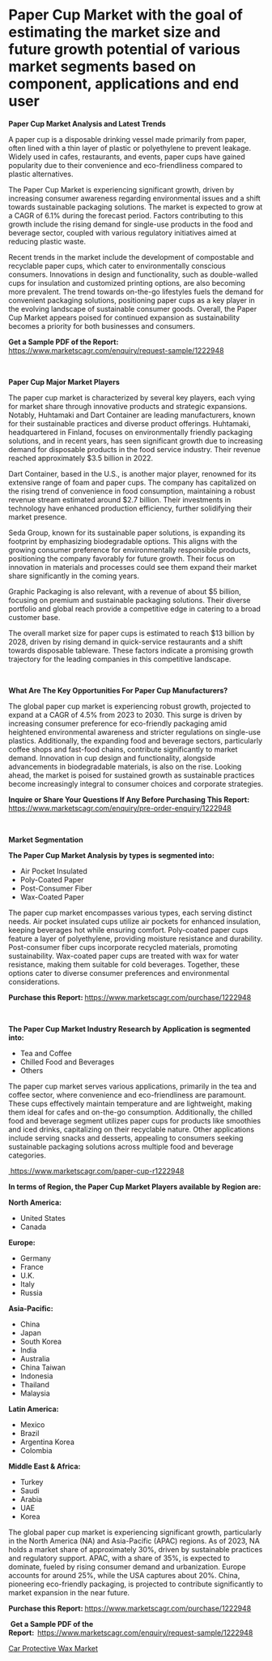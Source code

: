 <p><h1>Paper Cup Market with the goal of estimating the market size and future growth potential of various market segments based on component, applications and end user</h1></p><p><strong>Paper Cup Market Analysis and Latest Trends</strong></p>
<p><p>A paper cup is a disposable drinking vessel made primarily from paper, often lined with a thin layer of plastic or polyethylene to prevent leakage. Widely used in cafes, restaurants, and events, paper cups have gained popularity due to their convenience and eco-friendliness compared to plastic alternatives.</p><p>The Paper Cup Market is experiencing significant growth, driven by increasing consumer awareness regarding environmental issues and a shift towards sustainable packaging solutions. The market is expected to grow at a CAGR of 6.1% during the forecast period. Factors contributing to this growth include the rising demand for single-use products in the food and beverage sector, coupled with various regulatory initiatives aimed at reducing plastic waste.</p><p>Recent trends in the market include the development of compostable and recyclable paper cups, which cater to environmentally conscious consumers. Innovations in design and functionality, such as double-walled cups for insulation and customized printing options, are also becoming more prevalent. The trend towards on-the-go lifestyles fuels the demand for convenient packaging solutions, positioning paper cups as a key player in the evolving landscape of sustainable consumer goods. Overall, the Paper Cup Market appears poised for continued expansion as sustainability becomes a priority for both businesses and consumers.</p></p>
<p><strong>Get a Sample PDF of the Report:&nbsp;</strong> <a href="https://www.marketscagr.com/enquiry/request-sample/1222948?utm_campaign=3137&utm_medium=2&utm_source=Github&utm_content=ia&utm_term=05042025&utm_id=paper-cup">https://www.marketscagr.com/enquiry/request-sample/1222948</a></p>
<p>&nbsp;</p>
<p><strong>Paper Cup Major Market Players</strong></p>
<p><p>The paper cup market is characterized by several key players, each vying for market share through innovative products and strategic expansions. Notably, Huhtamaki and Dart Container are leading manufacturers, known for their sustainable practices and diverse product offerings. Huhtamaki, headquartered in Finland, focuses on environmentally friendly packaging solutions, and in recent years, has seen significant growth due to increasing demand for disposable products in the food service industry. Their revenue reached approximately $3.5 billion in 2022.</p><p>Dart Container, based in the U.S., is another major player, renowned for its extensive range of foam and paper cups. The company has capitalized on the rising trend of convenience in food consumption, maintaining a robust revenue stream estimated around $2.7 billion. Their investments in technology have enhanced production efficiency, further solidifying their market presence.</p><p>Seda Group, known for its sustainable paper solutions, is expanding its footprint by emphasizing biodegradable options. This aligns with the growing consumer preference for environmentally responsible products, positioning the company favorably for future growth. Their focus on innovation in materials and processes could see them expand their market share significantly in the coming years.</p><p>Graphic Packaging is also relevant, with a revenue of about $5 billion, focusing on premium and sustainable packaging solutions. Their diverse portfolio and global reach provide a competitive edge in catering to a broad customer base.</p><p>The overall market size for paper cups is estimated to reach $13 billion by 2028, driven by rising demand in quick-service restaurants and a shift towards disposable tableware. These factors indicate a promising growth trajectory for the leading companies in this competitive landscape.</p></p>
<p>&nbsp;</p>
<p><strong>What Are The Key Opportunities For Paper Cup Manufacturers?</strong></p>
<p><p>The global paper cup market is experiencing robust growth, projected to expand at a CAGR of 4.5% from 2023 to 2030. This surge is driven by increasing consumer preference for eco-friendly packaging amid heightened environmental awareness and stricter regulations on single-use plastics. Additionally, the expanding food and beverage sectors, particularly coffee shops and fast-food chains, contribute significantly to market demand. Innovation in cup design and functionality, alongside advancements in biodegradable materials, is also on the rise. Looking ahead, the market is poised for sustained growth as sustainable practices become increasingly integral to consumer choices and corporate strategies.</p></p>
<p><strong>Inquire or Share Your Questions If Any Before Purchasing This Report:</strong> <a href="https://www.marketscagr.com/enquiry/pre-order-enquiry/1222948?utm_campaign=3137&utm_medium=2&utm_source=Github&utm_content=ia&utm_term=05042025&utm_id=paper-cup">https://www.marketscagr.com/enquiry/pre-order-enquiry/1222948</a></p>
<p>&nbsp;</p>
<p><strong>Market Segmentation</strong></p>
<p><strong>The Paper Cup Market Analysis by types is segmented into:</strong></p>
<p><ul><li>Air Pocket Insulated</li><li>Poly-Coated Paper</li><li>Post-Consumer Fiber</li><li>Wax-Coated Paper</li></ul></p>
<p><p>The paper cup market encompasses various types, each serving distinct needs. Air pocket insulated cups utilize air pockets for enhanced insulation, keeping beverages hot while ensuring comfort. Poly-coated paper cups feature a layer of polyethylene, providing moisture resistance and durability. Post-consumer fiber cups incorporate recycled materials, promoting sustainability. Wax-coated paper cups are treated with wax for water resistance, making them suitable for cold beverages. Together, these options cater to diverse consumer preferences and environmental considerations.</p></p>
<p><strong>Purchase this Report:&nbsp;</strong><a href="https://www.marketscagr.com/purchase/1222948?utm_campaign=3137&utm_medium=2&utm_source=Github&utm_content=ia&utm_term=05042025&utm_id=paper-cup">https://www.marketscagr.com/purchase/1222948</a></p>
<p>&nbsp;</p>
<p><strong>The Paper Cup Market Industry Research by Application is segmented into:</strong></p>
<p><ul><li>Tea and Coffee</li><li>Chilled Food and Beverages</li><li>Others</li></ul></p>
<p><p>The paper cup market serves various applications, primarily in the tea and coffee sector, where convenience and eco-friendliness are paramount. These cups effectively maintain temperature and are lightweight, making them ideal for cafes and on-the-go consumption. Additionally, the chilled food and beverage segment utilizes paper cups for products like smoothies and iced drinks, capitalizing on their recyclable nature. Other applications include serving snacks and desserts, appealing to consumers seeking sustainable packaging solutions across multiple food and beverage categories.</p></p>
<p><a href="https://www.marketscagr.com/paper-cup-r1222948?utm_campaign=3137&utm_medium=2&utm_source=Github&utm_content=ia&utm_term=05042025&utm_id=paper-cup">&nbsp;https://www.marketscagr.com/paper-cup-r1222948</a></p>
<p><strong>In terms of Region, the Paper Cup Market Players available by Region are:</strong></p>
<p>
    <p> <strong> North America: </strong>
        <ul>
            <li>United States</li>
            <li>Canada</li>
        </ul>
        </p> 
    <p> <strong> Europe: </strong>
        <ul>
            <li>Germany</li>
            <li>France</li>
            <li>U.K.</li>
            <li>Italy</li>
            <li>Russia</li>
        </ul>
        </p> 
    <p> <strong> Asia-Pacific: </strong>
        <ul>
            <li>China</li>
            <li>Japan</li>
            <li>South Korea</li>
            <li>India</li>
            <li>Australia</li>
            <li>China Taiwan</li>
            <li>Indonesia</li>
            <li>Thailand</li>
            <li>Malaysia</li>
        </ul>
        </p> 
    <p> <strong> Latin America: </strong>
        <ul>
            <li>Mexico</li>
            <li>Brazil</li>
            <li>Argentina Korea</li>
            <li>Colombia</li>
        </ul>
        </p> 
    <p> <strong> Middle East & Africa: </strong>
        <ul>
            <li>Turkey</li>
            <li>Saudi</li>
            <li>Arabia</li>
            <li>UAE</li>
            <li>Korea</li>
        </ul>
    </p>
    </p>
<p><p>The global paper cup market is experiencing significant growth, particularly in the North America (NA) and Asia-Pacific (APAC) regions. As of 2023, NA holds a market share of approximately 30%, driven by sustainable practices and regulatory support. APAC, with a share of 35%, is expected to dominate, fueled by rising consumer demand and urbanization. Europe accounts for around 25%, while the USA captures about 20%. China, pioneering eco-friendly packaging, is projected to contribute significantly to market expansion in the near future.</p></p>
<p><strong>Purchase this Report: </strong><a href="https://www.marketscagr.com/purchase/1222948?utm_campaign=3137&utm_medium=2&utm_source=Github&utm_content=ia&utm_term=05042025&utm_id=paper-cup">https://www.marketscagr.com/purchase/1222948</a></p>
<p>&nbsp;<strong>Get a Sample PDF of the Report:&nbsp;&nbsp;</strong><a href="https://www.marketscagr.com/enquiry/request-sample/1222948?utm_campaign=3137&utm_medium=2&utm_source=Github&utm_content=ia&utm_term=05042025&utm_id=paper-cup">https://www.marketscagr.com/enquiry/request-sample/1222948</a></p>
<p><strong></strong></p>
<p><p><a href="https://github.com/ugurgyuri/Market-Research-Report-List-1/blob/main/car-protective-wax-market.md?utm_campaign=3137&utm_medium=2&utm_source=Github&utm_content=ia&utm_term=05042025&utm_id=paper-cup">Car Protective Wax Market</a></p></p>